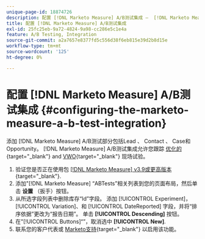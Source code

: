 ```yaml
---
unique-page-id: 18874726
description: 配置 [!DNL Marketo Measure] A/B测试集成 —  [!DNL Marketo Measure]  — 产品文档
title: 配置 [!DNL Marketo Measure] A/B测试集成
exl-id: 25fc25eb-9a72-4824-9a98-cc286e5c1e4a
feature: A/B Testing, Integration
source-git-commit: a2a7657e8377fd5c556d38f6eb815e39d2b8d15e
workflow-type: tm+mt
source-wordcount: '125'
ht-degree: 0%

---
```


# 配置 [!DNL Marketo Measure] A/B测试集成 {#configuring-the-marketo-measure-a-b-test-integration}

添加 [!DNL Marketo Measure] A/B测试部分包括Lead 、 Contact 、 Case和Opportunity。 [!DNL Marketo Measure] A/B测试集成允许您跟踪 [优化的](https://optimizely.com/){target="_blank"} and [VWO](https://vwo.com/){target="_blank"} 现场试验。

1. 验证您是否正在使用包 [[!DNL Marketo Measure] v3.9或更高版本](https://appexchange.salesforce.com/appxListingDetail?listingId=a0N3000000B3KLuEAN){target="_blank"}.
1. 添加&quot;[!DNL Marketo Measure] “ABTests”相关列表到您的页面布局，然后单击 **设置** （扳手）按钮。
1. 从所选字段列表中删除库存“Id”字段。 添加 [!UICONTROL Experiment]， [!UICONTROL Variation]、和 [!UICONTROL DateReported] 字段，并将“排序依据”更改为“报告日期”。 单击 **[!UICONTROL Descending]** 按钮。
1. 在&quot;[!UICONTROL Buttons]“”，取消选中 **[!UICONTROL New]**.
1. 联系您的客户代表或 [Marketo支持](https://nation.marketo.com/t5/support/ct-p/Support){target="_blank"} 以启用该功能。
